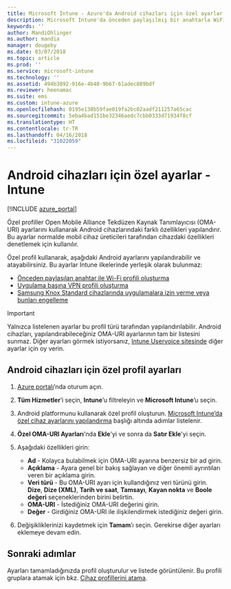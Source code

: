 ```yaml
---
title: Microsoft Intune - Azure'da Android cihazları için özel ayarlar ekleme | Microsoft Docs
description: Microsoft Intune'da önceden paylaşılmış bir anahtarla WiFi profili oluşturmak, uygulama başına VPN profili oluşturmak veya Samsung Knox Standard cihazlarında uygulamalara izin vermek/engellemek için, Android cihazlarına bir özel profil ekleyin veya oluşturun
keywords: ''
author: MandiOhlinger
ms.author: mandia
manager: dougeby
ms.date: 03/07/2018
ms.topic: article
ms.prod: ''
ms.service: microsoft-intune
ms.technology: ''
ms.assetid: 494b3892-916e-4b40-9b67-61adec889bdf
ms.reviewer: heenamac
ms.suite: ems
ms.custom: intune-azure
ms.openlocfilehash: 0195e138b59fae019fa2bc02aadf211257a65cac
ms.sourcegitcommit: 5eba4bad151be32346aedc7cbb0333d71934f8cf
ms.translationtype: HT
ms.contentlocale: tr-TR
ms.lasthandoff: 04/16/2018
ms.locfileid: "31022059"
---
```

# <a name="custom-settings-for-android-devices---intune"></a>Android cihazları için özel ayarlar - Intune

[!INCLUDE [azure_portal](./includes/azure_portal.md)]

Özel profiller Open Mobile Alliance Tekdüzen Kaynak Tanımlayıcısı (OMA-URI) ayarlarını kullanarak Android cihazlarındaki farklı özellikleri yapılandırır. Bu ayarlar normalde mobil cihaz üreticileri tarafından cihazdaki özellikleri denetlemek için kullanılır.

Özel profil kullanarak, aşağıdaki Android ayarlarını yapılandırabilir ve atayabilirsiniz. Bu ayarlar Intune ilkelerinde yerleşik olarak bulunmaz:

- [Önceden paylaşılan anahtar ile Wi-Fi profili oluşturma](/intune/wi-fi-profile-shared-key)
- [Uygulama başına VPN profili oluşturma](/intune/android-pulse-secure-per-app-vpn)
- [Samsung Knox Standard cihazlarında uygulamalara izin verme veya bunları engelleme](/intune/samsung-knox-apps-allow-block)

>[!IMPORTANT]
> Yalnızca listelenen ayarlar bu profil türü tarafından yapılandırılabilir. Android cihazları, yapılandırabileceğiniz OMA-URI ayarlarının tam bir listesini sunmaz. Diğer ayarları görmek istiyorsanız, [Intune Uservoice sitesinde](https://microsoftintune.uservoice.com/forums/291681-ideas) diğer ayarlar için oy verin.

## <a name="custom-profile-settings-for-android-devices"></a>Android cihazları için özel profil ayarları

1. [Azure portalı](https://portal.azure.com)’nda oturum açın. 
2. **Tüm Hizmetler**’i seçin, **Intune**’u filtreleyin ve **Microsoft Intune**’u seçin.
3. Android platformunu kullanarak özel profil oluşturun. [Microsoft Intune’da özel cihaz ayarlarını yapılandırma](custom-settings-configure.md) başlığı altında adımlar listelenir.
4. **Özel OMA-URI Ayarları**'nda **Ekle**'yi ve sonra da **Satır Ekle**'yi seçin.
5. Aşağıdaki özellikleri girin:

   - **Ad** - Kolayca bulabilmek için OMA-URI ayarına benzersiz bir ad girin.
   - **Açıklama** - Ayara genel bir bakış sağlayan ve diğer önemli ayrıntıları veren bir açıklama girin.
   - **Veri türü** - Bu OMA-URI ayarı için kullandığınız veri türünü girin. **Dize**, **Dize (XML)**, **Tarih ve saat**, **Tamsayı**, **Kayan nokta** ve **Boole değeri** seçeneklerinden birini belirtin.
   - **OMA-URI** - İstediğiniz OMA-URI değerini girin.
   - **Değer** - Girdiğiniz OMA-URI ile ilişkilendirmek istediğiniz değeri girin.

6. Değişikliklerinizi kaydetmek için **Tamam**’ı seçin. Gerekirse diğer ayarları eklemeye devam edin.

## <a name="next-steps"></a>Sonraki adımlar

Ayarları tamamladığınızda profil oluşturulur ve listede görüntülenir. Bu profili gruplara atamak için bkz. [Cihaz profillerini atama](device-profile-assign.md).
